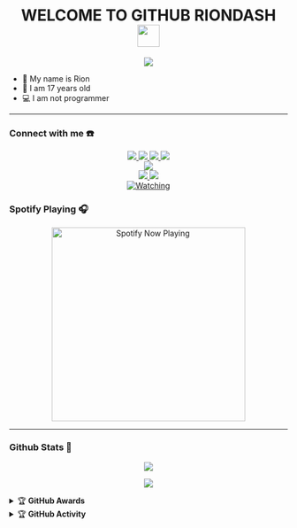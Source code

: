 <h1 align="center">WELCOME TO GITHUB RIONDASH <img src="https://user-images.githubusercontent.com/1303154/88677602-1635ba80-d120-11ea-84d8-d263ba5fc3c0.gif" width="40px" alt=""><br></h1>
<p align="center">
  <img src="https://telegra.ph/file/bdb35dc52017b4b497ea5.jpg" />
</p>

<p align="center">

- 🧑 My name is Rion
- 💁 I am 17 years old 
- 💻 I am not programmer

</p>

------
### Connect with me ☎️
<p align="center">
  <a href="https://instagram.com/muhamad_rion27"><img src="https://img.shields.io/badge/Instagram-E4405F?style=for-the-badge&logo=instagram&logoColor=white"/> 
  <a href="https://wa.me/6285695451209"><img src="https://img.shields.io/badge/WhatsApp-25D366?style=for-the-badge&logo=whatsapp&logoColor=white" />
  <a href="https://www.facebook.com/rionsantrira.rion"><img src="https://img.shields.io/badge/Facebook-%234267B2.svg?&style=for-the-badge&logo=facebook&logoColor=white" />
  <a href="https://t.me/Owner_Badbot"><img src="https://img.shields.io/badge/Telegram-%230088cc.svg?&style=for-the-badge&logo=telegram&logoColor=white" /> <br>
  <a href="https://youtu.be/qtWC53ZRPqc"><img src="https://img.shields.io/badge/YouTube-Muhamad rion27-ff0000?style=for-the-badge&logo=youtube&logoColor=ff0000&link=https://m.youtube.com/channel/UCc62LJB6TIUOuTNqah04lSg" /><br>
  <a name=Riondash&label=VIEWS&style=flat-square&color=orange" />
  <a href="https://github.com/Riondash"><img src="https://img.shields.io/badge/-GitHub-black?style=flat-square&logo=github" /> 
  <a href="https://m.youtube.com/channel/UCc62LJB6TIUOuTNqah04lSg"><img src="https://img.shields.io/youtube/channel/subscribers/UCdzWwbApjkyODby7_MoRYlA?style=social" /> <br>
  <a href="https://komarev.com/ghpvc/?username=Riondash&color=blue&style=flat-square&label=Profile+Views"><img title="Watching" src="https://komarev.com/ghpvc/?username=Riondash&color=blue&style=flat-square&label=Profile+View"></a>
</p>

### Spotify Playing 🎧

<p align="center">
  <a href="https://open.spotify.com/track/5S8TtEVuFPY9XEjg2hNWHa" target="_blank"><img src="https://now-playing-on-spotify.vercel.app/api/spotify" alt="Spotify Now Playing" width="350"/></a>
</p>

------

### Github Stats 🚀

<p align="center"><a href="https://github.com/Riondash"><img src="https://github-readme-stats.vercel.app/api?username=Riondash&show_icons=true&theme=radical"></a></p>
<p align="center"><a href="https://github.com/Riondash"><img src="https://github-readme-stats.vercel.app/api/top-langs/?username=Riondash&theme=radical&layout=compact"></a></p> 

<details>
    <summary>&#127942 <b>GitHub Awards</b></summary><br/>

![Github Trophy](https://github-profile-trophy.vercel.app/?username=phaticusthiccy)

</details>

<details>
    <summary>&#127942 <b>GitHub Activity</b></summary><br/>

![Metrics](https://metrics.lecoq.io/Riondash?template=classic&repositories.forks=true&languages=1&languages.colors=github&languages.threshold=0%25&config.timezone=Asia%2FMakassar)

</details> 
